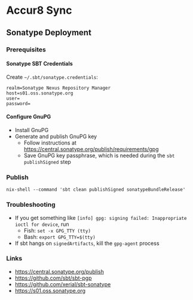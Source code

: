 # Accur8 Sync

## Sonatype Deployment

### Prerequisites

#### Sonatype SBT Credentials
Create `~/.sbt/sonatype.credentials`:
```
realm=Sonatype Nexus Repository Manager
host=s01.oss.sonatype.org
user=
password=
```

#### Configure GnuPG
- Install GnuPG
- Generate and publish GnuPG key
    - Follow instructions at https://central.sonatype.org/publish/requirements/gpg
    - Save GnuPG key passphrase, which is needed during the `sbt publishSigned` step

### Publish
```shell
nix-shell --command 'sbt clean publishSigned sonatypeBundleRelease'
```

### Troubleshooting
- If you get something like `[info] gpg: signing failed: Inappropriate ioctl for device`, run
    - Fish: `set -x GPG_TTY (tty)`
    - Bash: `export GPG_TTY=$(tty)`
- If sbt hangs on `signedArtifacts`, kill the `gpg-agent` process

### Links
- https://central.sonatype.org/publish
- https://github.com/sbt/sbt-pgp
- https://github.com/xerial/sbt-sonatype
- https://s01.oss.sonatype.org